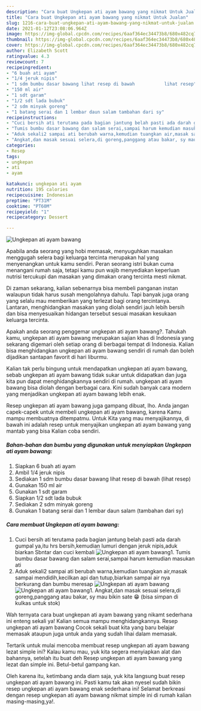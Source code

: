 ```yaml
---
description: "Cara buat Ungkepan ati ayam bawang yang nikmat Untuk Jualan"
title: "Cara buat Ungkepan ati ayam bawang yang nikmat Untuk Jualan"
slug: 1216-cara-buat-ungkepan-ati-ayam-bawang-yang-nikmat-untuk-jualan
date: 2021-01-12T23:08:06.964Z
image: https://img-global.cpcdn.com/recipes/6aaf364ec34473b8/680x482cq70/ungkepan-ati-ayam-bawang-foto-resep-utama.jpg
thumbnail: https://img-global.cpcdn.com/recipes/6aaf364ec34473b8/680x482cq70/ungkepan-ati-ayam-bawang-foto-resep-utama.jpg
cover: https://img-global.cpcdn.com/recipes/6aaf364ec34473b8/680x482cq70/ungkepan-ati-ayam-bawang-foto-resep-utama.jpg
author: Elizabeth Scott
ratingvalue: 4.3
reviewcount: 7
recipeingredient:
- "6 buah ati ayam"
- "1/4 jeruk nipis"
- "1 sdm bumbu dasar bawang lihat resep di bawah           lihat resep"
- "150 ml air"
- "1 sdt garam"
- "1/2 sdt lada bubuk"
- "2 sdm minyak goreng"
- "1 batang serai dan 1 lembar daun salam tambahan dari sy"
recipeinstructions:
- "Cuci bersih ati terutama pada bagian jantung belah pasti ada darah gumpal ya,itu hrs bersih,kemudian lumuri dengan jeruk nipis,aduk biarkan Sbntar dan cuci kembali"
- "Tumis bumbu dasar bawang dan salam serai,sampai harum kemudian masukan ati"
- "Aduk sekali2 sampai ati berubah warna,kemudian tuangkan air,masak sampai mendidih,kecilkan api dan tutup,biarkan sampai air nya berkurang dan bumbu meresap"
- "Angkat,dan masak sesuai selera,di goreng,panggang atau bakar, sy mau bikin sate 😁 (bisa simpan di kulkas untuk stok)"
categories:
- Resep
tags:
- ungkepan
- ati
- ayam

katakunci: ungkepan ati ayam 
nutrition: 195 calories
recipecuisine: Indonesian
preptime: "PT31M"
cooktime: "PT60M"
recipeyield: "1"
recipecategory: Dessert

---
```



![Ungkepan ati ayam bawang](https://img-global.cpcdn.com/recipes/6aaf364ec34473b8/680x482cq70/ungkepan-ati-ayam-bawang-foto-resep-utama.jpg)

Apabila anda seorang yang hobi memasak, menyuguhkan masakan menggugah selera bagi keluarga tercinta merupakan hal yang menyenangkan untuk kamu sendiri. Peran seorang istri bukan cuma menangani rumah saja, tetapi kamu pun wajib menyediakan keperluan nutrisi tercukupi dan masakan yang dimakan orang tercinta mesti nikmat.

Di zaman  sekarang, kalian sebenarnya bisa membeli panganan instan walaupun tidak harus susah mengolahnya dahulu. Tapi banyak juga orang yang selalu mau memberikan yang terlezat bagi orang tercintanya. Lantaran, menghidangkan masakan yang diolah sendiri jauh lebih bersih dan bisa menyesuaikan hidangan tersebut sesuai masakan kesukaan keluarga tercinta. 



Apakah anda seorang penggemar ungkepan ati ayam bawang?. Tahukah kamu, ungkepan ati ayam bawang merupakan sajian khas di Indonesia yang sekarang digemari oleh setiap orang di berbagai tempat di Indonesia. Kalian bisa menghidangkan ungkepan ati ayam bawang sendiri di rumah dan boleh dijadikan santapan favorit di hari liburmu.

Kalian tak perlu bingung untuk mendapatkan ungkepan ati ayam bawang, sebab ungkepan ati ayam bawang tidak sukar untuk didapatkan dan juga kita pun dapat menghidangkannya sendiri di rumah. ungkepan ati ayam bawang bisa diolah dengan berbagai cara. Kini sudah banyak cara modern yang menjadikan ungkepan ati ayam bawang lebih enak.

Resep ungkepan ati ayam bawang juga gampang dibuat, lho. Anda jangan capek-capek untuk membeli ungkepan ati ayam bawang, karena Kamu mampu membuatnya ditempatmu. Untuk Kita yang mau menyajikannya, di bawah ini adalah resep untuk menyajikan ungkepan ati ayam bawang yang mantab yang bisa Kalian coba sendiri.

<!--inarticleads1-->

##### Bahan-bahan dan bumbu yang digunakan untuk menyiapkan Ungkepan ati ayam bawang:

1. Siapkan 6 buah ati ayam
1. Ambil 1/4 jeruk nipis
1. Sediakan 1 sdm bumbu dasar bawang lihat resep di bawah           (lihat resep)
1. Gunakan 150 ml air
1. Gunakan 1 sdt garam
1. Siapkan 1/2 sdt lada bubuk
1. Sediakan 2 sdm minyak goreng
1. Gunakan 1 batang serai dan 1 lembar daun salam (tambahan dari sy)




<!--inarticleads2-->

##### Cara membuat Ungkepan ati ayam bawang:

1. Cuci bersih ati terutama pada bagian jantung belah pasti ada darah gumpal ya,itu hrs bersih,kemudian lumuri dengan jeruk nipis,aduk biarkan Sbntar dan cuci kembali
<img src="https://img-global.cpcdn.com/steps/54e8ceeee37ee716/160x128cq70/ungkepan-ati-ayam-bawang-langkah-memasak-1-foto.jpg" alt="Ungkepan ati ayam bawang">1. Tumis bumbu dasar bawang dan salam serai,sampai harum kemudian masukan ati
1. Aduk sekali2 sampai ati berubah warna,kemudian tuangkan air,masak sampai mendidih,kecilkan api dan tutup,biarkan sampai air nya berkurang dan bumbu meresap
<img src="//assets-global.cpcdn.com/assets/icons/button_play-2c75c40dde080a61004c1f40b05d8f140eaff45d7e9e6481dc71c63d2e7c4909.png" alt="Ungkepan ati ayam bawang"><img src="//assets-global.cpcdn.com/assets/icons/button_play-2c75c40dde080a61004c1f40b05d8f140eaff45d7e9e6481dc71c63d2e7c4909.png" alt="Ungkepan ati ayam bawang">1. Angkat,dan masak sesuai selera,di goreng,panggang atau bakar, sy mau bikin sate 😁 (bisa simpan di kulkas untuk stok)




Wah ternyata cara buat ungkepan ati ayam bawang yang nikamt sederhana ini enteng sekali ya! Kalian semua mampu menghidangkannya. Resep ungkepan ati ayam bawang Cocok sekali buat kita yang baru belajar memasak ataupun juga untuk anda yang sudah lihai dalam memasak.

Tertarik untuk mulai mencoba membuat resep ungkepan ati ayam bawang lezat simple ini? Kalau kamu mau, yuk kita segera menyiapkan alat dan bahannya, setelah itu buat deh Resep ungkepan ati ayam bawang yang lezat dan simple ini. Betul-betul gampang kan. 

Oleh karena itu, ketimbang anda diam saja, yuk kita langsung buat resep ungkepan ati ayam bawang ini. Pasti kamu tak akan nyesel sudah bikin resep ungkepan ati ayam bawang enak sederhana ini! Selamat berkreasi dengan resep ungkepan ati ayam bawang nikmat simple ini di rumah kalian masing-masing,ya!.

